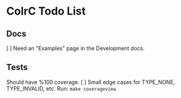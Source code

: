 # ColrC Todo List

## Docs
[ ] Need an "Examples" page in the Development docs.

## Tests
Should have %100 coverage.
[ ] Small edge cases for TYPE_NONE, TYPE_INVALID, etc. Run: `make coverageview`
